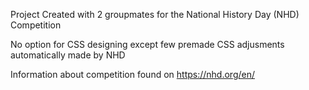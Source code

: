 Project Created with 2 groupmates for the National History Day (NHD) Competition

No option for CSS designing except few premade CSS adjusments automatically made by NHD

Information about competition found on https://nhd.org/en/
